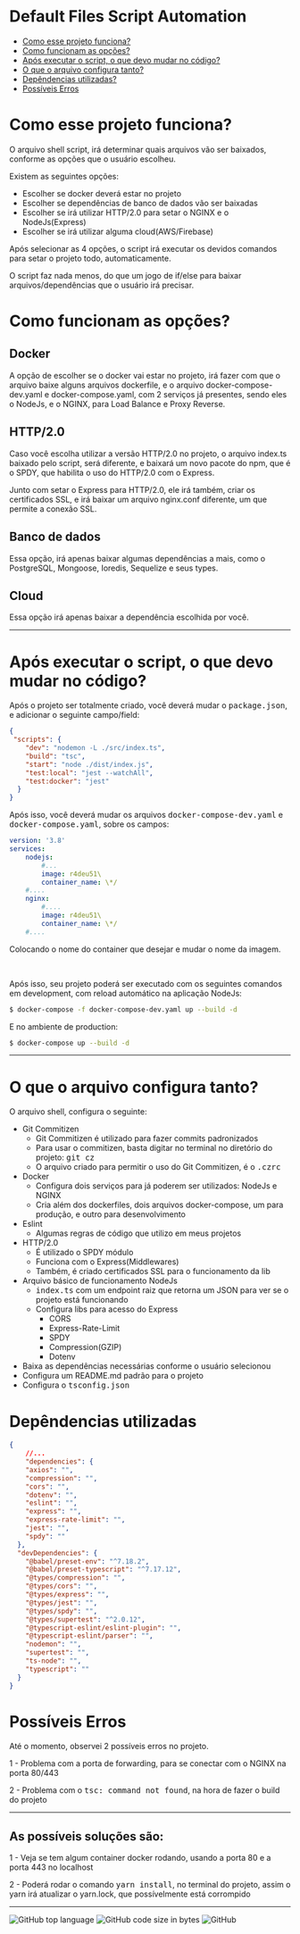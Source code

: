 # Default Files Script Automation

- [Como esse projeto funciona?](#como-esse-projeto-funciona)
- [Como funcionam as opções?](#como-funcionam-as-opções)
- [Após executar o script, o que devo mudar no código?](#após-executar-o-script-o-que-devo-mudar-no-código)
- [O que o arquivo configura tanto?](#o-que-o-arquivo-configura-tanto)
- [Depêndencias utilizadas?](#depêndencias-utilizadas)
- [Possíveis Erros](#possíveis-erros)

<!--

Esse projeto, será onde ficara hospedado meus arquivos de configuração de projetos no NodeJs
Esse projeto será usado pelo projeto: [Script Confi Project](https://github.com/ramonpaolo/script-confi-project), para uso próprio.

-->

# Como esse projeto funciona?
O arquivo shell script, irá determinar quais arquivos vão ser baixados, conforme as opções que o usuário escolheu.

Existem as seguintes opções:
- Escolher se docker deverá estar no projeto
- Escolher se dependências de banco de dados vão ser baixadas
- Escolher se irá utilizar HTTP/2.0 para setar o NGINX e o NodeJs(Express)
- Escolher se irá utilizar alguma cloud(AWS/Firebase)

Após selecionar as 4 opções, o script irá executar os devidos comandos para setar o projeto todo, automaticamente.

O script faz nada menos, do que um jogo de if/else para baixar arquivos/dependências que o usuário irá precisar.

# Como funcionam as opções?
## Docker
A opção de escolher se o docker vai estar no projeto, irá fazer com que o arquivo baixe alguns arquivos dockerfile, e o arquivo docker-compose-dev.yaml e docker-compose.yaml, com 2 serviços já presentes, sendo eles o NodeJs, e o NGINX, para Load Balance e Proxy Reverse.

## HTTP/2.0
Caso você escolha utilizar a versão HTTP/2.0 no projeto, o arquivo index.ts baixado pelo script, será diferente, e baixará um novo pacote do npm, que é o SPDY, que habilita o uso do HTTP/2.0 com o Express.

Junto com setar o Express para HTTP/2.0, ele irá também, criar os certificados SSL, e irá baixar um arquivo nginx.conf diferente, um que permite a conexão SSL.

## Banco de dados
Essa opção, irá apenas baixar algumas dependências a mais, como o PostgreSQL, Mongoose, Ioredis, Sequelize e seus types.

## Cloud
Essa opção irá apenas baixar a dependência escolhida por você.

---

# Após executar o script, o que devo mudar no código?
Após o projeto ser totalmente criado, você deverá mudar o <kbd>package.json</kbd>, e adicionar o seguinte campo/field:
```json
{
 "scripts": {
    "dev": "nodemon -L ./src/index.ts",
    "build": "tsc",
    "start": "node ./dist/index.js",
    "test:local": "jest --watchAll",
    "test:docker": "jest"
  }
}
```

Após isso, você deverá mudar os arquivos <kbd>docker-compose-dev.yaml</kbd> e <kbd>docker-compose.yaml</kbd>, sobre os campos:
```yaml
version: '3.8'
services:
    nodejs:
        #...
        image: r4deu51\
        container_name: \*/
    #....
    nginx:
        #....
        image: r4deu51\
        container_name: \*/
    #....
```
Colocando o nome do container que desejar e mudar o nome da imagem.

<br>

Após isso, seu projeto poderá ser executado com os seguintes comandos em development, com reload automático na aplicação NodeJs:
```bash
$ docker-compose -f docker-compose-dev.yaml up --build -d
```

E no ambiente de production:
```bash
$ docker-compose up --build -d
```

---

# O que o arquivo configura tanto?
O arquivo shell, configura o seguinte:
- Git Commitizen
    - Git Commitizen é utilizado para fazer commits padronizados
    - Para usar o commitizen, basta digitar no terminal no diretório do projeto: <kbd>git cz</kbd>
    - O arquivo criado para permitir o uso do Git Commitizen, é o <kbd>.czrc</kbd>
- Docker
    - Configura dois serviços para já poderem ser utilizados: NodeJs e NGINX
    - Cria além dos dockerfiles, dois arquivos docker-compose, um para produção, e outro para desenvolvimento
- Eslint
    - Algumas regras de código que utilizo em meus projetos
- HTTP/2.0
    - É utilizado o SPDY módulo
    - Funciona com o Express(Middlewares)
    - Também, é criado certificados SSL para o funcionamento da lib
- Arquivo básico de funcionamento NodeJs
    - <kbd>index.ts</kbd> com um endpoint raiz que retorna um JSON para ver se o projeto está funcionando
    - Configura libs para acesso do Express
        - CORS
        - Express-Rate-Limit
        - SPDY
        - Compression(GZIP)
        - Dotenv
- Baixa as dependências necessárias conforme o usuário selecionou
- Configura um README.md padrão para o projeto
- Configura o <kbd>tsconfig.json</kbd>

# Depêndencias utilizadas
```json
{
    //...
    "dependencies": {
    "axios": "",
    "compression": "",
    "cors": "",
    "dotenv": "",
    "eslint": "",
    "express": "",
    "express-rate-limit": "",
    "jest": "",
    "spdy": ""
  },
  "devDependencies": {
    "@babel/preset-env": "^7.18.2",
    "@babel/preset-typescript": "^7.17.12",
    "@types/compression": "",
    "@types/cors": "",
    "@types/express": "",
    "@types/jest": "",
    "@types/spdy": "",
    "@types/supertest": "^2.0.12",
    "@typescript-eslint/eslint-plugin": "",
    "@typescript-eslint/parser": "",
    "nodemon": "",
    "supertest": "",
    "ts-node": "",
    "typescript": ""
  }
}
```

# Possíveis Erros
Até o momento, observei 2 possíveis erros no projeto.

1 - Problema com a porta de forwarding, para se conectar com o NGINX na porta 80/443

2 - Problema com o <kbd>tsc: command not found</kbd>, na hora de fazer o build do projeto

---

## As possíveis soluções são:

1 - Veja se tem algum container docker rodando, usando a porta 80 e a porta 443 no localhost

2 - Poderá rodar o comando <kbd>yarn install</kbd>, no terminal do projeto, assim o yarn irá atualizar o yarn.lock, que possívelmente está corrompido

---

![GitHub top language](https://img.shields.io/github/languages/top/ramonpaolo/default-files-script-automation)
![GitHub code size in bytes](https://img.shields.io/github/languages/code-size/ramonpaolo/default-files-script-automation)
![GitHub](https://img.shields.io/github/license/ramonpaolo/default-files-script-automation)